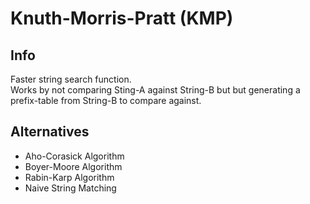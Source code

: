 #  Knuth-Morris-Pratt (KMP)

## Info
Faster string search function.<br>
Works by not comparing Sting-A against String-B but but generating a prefix-table from String-B to compare against. 

## Alternatives
- Aho-Corasick Algorithm
- Boyer-Moore Algorithm
- Rabin-Karp Algorithm
- Naive String Matching

